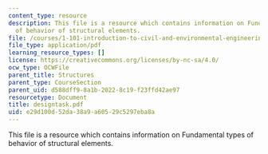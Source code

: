 ```yaml
---
content_type: resource
description: This file is a resource which contains information on Fundamental types
  of behavior of structural elements.
file: /courses/1-101-introduction-to-civil-and-environmental-engineering-design-i-fall-2006/e29d100d52da38a9a60529c5297eba8a_designtask.pdf
file_type: application/pdf
learning_resource_types: []
license: https://creativecommons.org/licenses/by-nc-sa/4.0/
ocw_type: OCWFile
parent_title: Structures
parent_type: CourseSection
parent_uid: d588dff9-8a1b-2022-8c19-f23ffd42ae97
resourcetype: Document
title: designtask.pdf
uid: e29d100d-52da-38a9-a605-29c5297eba8a
---
```

This file is a resource which contains information on Fundamental types of behavior of structural elements.